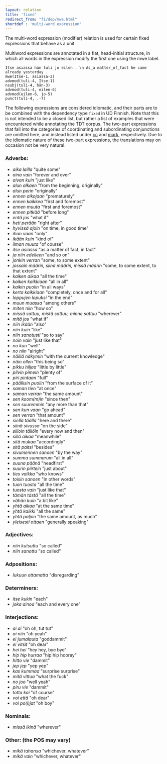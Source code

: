 ```yaml
---
layout: relation
title: 'fixed'
redirect_from: "fi/dep/mwe.html"
shortdef : 'multi-word expression'
---
```


The multi-word expression (modifier) relation is used for certain
fixed expressions that behave as a unit.

Multiword expressions are annotated in a flat, head-initial structure,
in which all words in the expression modify the first one using the
mwe label.

<!-- fname:dep.pdf -->
~~~ sdparse
Itse asiassa hän tuli jo eilen . \n As_a matter_of_fact he came already yesterday .
mwe(Itse-1, asiassa-2)
advmod(tuli-4, Itse-1)
nsubj(tuli-4, hän-3)
advmod(tuli-4, eilen-6)
advmod(eilen-6, jo-5)
punct(tuli-4, .-7)
~~~

<!--details-->

The following expressions are considered idiomatic, and their parts
are to be combined with the dependency type `fixed` in UD Finnish.  Note
that this is not intended to be a closed list, but rather a list of
examples that were encountered while annotating the TDT corpus.  The
two-part expressions that fall into the categories of coordinating and
subordinating conjunctions are omitted here, and instead listed under
[cc]() and [mark](), respectively. Due to the idiomatic nature of
these two-part expressions, the translations may on occasion not be
very natural.

### Adverbs:

* _aika lailla_ "quite some"
* _aina vain_ "forever and ever"
* _aivan kuin_ "just like"
* _alun alkaen_ "from the beginning, originally"
* _alun perin_ "originally"
* _ennen aikojaan_ "prematurely"
* _ennen kaikkea_ "first and foremost"
* _ennen muuta_ "first and foremost"
* _ennen pitkää_ "before long"
* _entä jos_ "what if"
* _heti perään_ "right after"
* _hyvissä ajoin_ "on time, in good time"
* _ihan vaan_ "only"
* _ikään kuin_ "kind of"
* _ilman muuta_ "of course"
* _itse asiassa_ "as a matter of fact, in fact"
* _ja niin edelleen_ "and so on"
* _jonkin verran_ "some, to some extent"
* _jossain määrin, siinä määrin, missä määrin_ "some, to some extent, to that extent"
* _kaiken aikaa_ "all the time"
* _kaiken kaikkiaan_ "all in all"
* _kaikin puolin_ "in all ways"
* _kerta kaikkiaan_ "completely, once and for all"
* _loppujen lopuksi_ "in the end"
* _muun muassa_ "among others"
* _miten niin_ "how so"
* _missä sattuu, mistä sattuu, minne sattuu_ "wherever"
* _mitä jos_ "what if"
* _niin ikään_ "also"
* _niin kuin_ "like"
* _niin sanotusti_ "so to say"
* _noin vain_ "just like that"
* _no kun_ "well"
* _no niin_ "alright"
* _näillä näkymin_ "with the current knowledge"
* _näin ollen_ "this being so"
* _pikku hiljaa_ "little by little"
* _pilvin pimein_ "plenty of"
* _piri pintaan_ "full"
* _päällisin puolin_ "from the surface of it"
* _saman tien_ "at once"
* _saman verran_ "the same amount"
* _sen koom(m)in_ "since then"
* _sen suuremmin_ "any more than that"
* _sen kun vaan_ "go ahead"
* _sen verran_ "that amount"
* _siellä täällä_ "here and there"
* _siinä sivussa_ "on the side"
* _silloin tällöin_ "every now and then"
* _sillä aikaa_ "meanwhile"
* _sitä mukaa_ "accordingly"
* _sitä paitsi_ "besides"
* _sivumennen sanoen_ "by the way"
* _summa summarum_ "all in all"
* _suuna päänä_ "headfirst"
* _suurin piirtein_ "just about"
* _ties vaikka_ "who knows"
* _toisin sanoen_ "in other words"
* _tuon tuosta_ "all the time"
* _tuosta vain_ "just like that"
* _tämän tästä_ "all the time"
* _vähän kuin_ "a bit like"
* _yhtä aikaa_ "at the same time"
* _yhtä kaikki_ "all the same"
* _yhtä paljon_ "the same amount, as much"
* _yleisesti ottaen_ "generally speaking"

### Adjectives:

* _niin kutsuttu_ "so called"
* _niin sanottu_ "so called"

### Adpositions:

* _lukuun ottamatta_ "disregarding"

### Determiners:

* _itse kukin_ "each"
* _joka ainoa_ "each and every one"

### Interjections:

* _ai ai_ "oh oh, tut tut"
* _ai niin_ "oh yeah"
* _ei jumalauta_ "goddammit"
* _ei vitsit_ "oh dear"
* _hei hei_ "hey hey, bye bye"
* _hip hip hurraa_ "hip hip hooray"
* _hitto vie_ "dammit"
* _jep jep_ "yep yep"
* _kas kummaa_ "surprise surprise"
* _mitä vittua_ "what the fuck"
* _no joo_ "well yeah"
* _piru vie_ "dammit"
* _totta kai_ "of course"
* _voi että_ "oh dear"
* _voi po(i)jat_ "oh boy"

### Nominals:

* _missä ikinä_ "wherever"

### Other: (the POS may vary)

* _mikä tahansa_ "whichever, whatever"
* _mikä vain_ "whichever, whatever"
<!-- Interlanguage links updated Út zář 29 18:41:22 CEST 2020 -->
